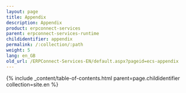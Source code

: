 ```yaml
---
layout: page
title: Appendix
description: Appendix
product: erpconnect-services
parent: erpconnect-services-runtime
childidentifier: appendix
permalink: /:collection/:path
weight: 5
lang: en_GB
old_url: /ERPConnect-Services-EN/default.aspx?pageid=ecs-appendix
---
```


{% include _content/table-of-contents.html parent=page.childidentifier collection=site.en %}